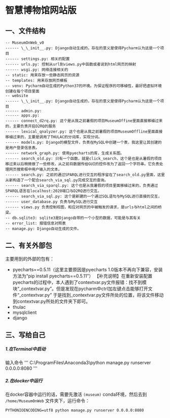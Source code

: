 # 智慧博物馆网站版
## 一、文件结构
```
-- MuseumOnWeb_v0
------ \_\_init__.py: Django自动生成的，存在的意义是使得Pycharm认为这是一个项目
------ settings.py: 相关的配置
------ urls.py: 控制从url到views.py中函数或者说到html网页的映射
------ wsgi.py: 网络连接相关的
-- static: 用来存放一些静态网页的资源
-- templates: 用来存放网页模板
-- venv: Pycharm自动生成的Python37的环境。为保证程序的可移植性，最好把虚拟环境创建在每个项目里面
-- website
------ \_\_init__.py: Django自动生成的，存在的意义是使得Pycharm认为这是一个项目
------ admin.py:
------ apps.py:
------ connect_d2rq.py: 这个是从我之前暑假的项目MuseumOffine里面直接移植过来的，主要负责开启D2RQ的服务
------ lexical_qnalyzer.py: 这个也是从我之前暑假的项目MuseumOffline里面直接移植过来的，主要是调用了THULAC的分词库，实现分词。
------ models.py: Django的模型文件，负责在MySQL中创建一个表，我这里让其创建的是用户登录信息表。
------ network_graph.py: 使用pyecharts的库，生成关系图。
------ search_old.py: 只有一个函数，就是click_search，这个是也是从暑假的项目移过来以后稍微做了一些修改，从之前将数据传给GUI的控件改为了返回一个字符串。它负责处理网页搜索框中用户输入的文本。
------ search.py: 之前的通过SPARQL进行交互的程序留在了search_old.py里面，这里从新构造了一个配合search_via_sql.py完成交互的查询。
------ search_via_sparql.py: 这个也是从我暑假的项目里面移植过来的，负责通过SPARQL语言在localhost:2020端口与D2RQ进行交互。
------ search_via_sql.py: 这个是新建的一个通过SQL语句与MySQL进行直接的交互，
------ user_database.py 负责与MySQL进行交互
------ views.py 负责控制视图，和应对网页的中被触发的请求，是urls与html之间的桥梁。
-- db.sqlite3: sqlite3是Django自带的一个小型的数据，可能是与其有关
-- error_list: 报错信息对照表
-- manage.py: Django自动生成的文件。
```
## 二、有关外部包
主要用到的外部的包有：
- pyecharts==0.5.11（这里主要原因是pyecharts 1.0版本不再向下兼容，安装方法为“pip install pyecharts==0.5.11”）
【补充说明】在重新安装配置pyecharts的过程中，本人遇到了contextvar.py文件报错：找不到模块“_contextvar.py”。但是发现在pycharm中ctrl加左键点击能够打开文件“_contextvar.py”
于是找到_contextvar.py文件所处的位置，将该文件移动到contextvar.py所处的文件夹下即可。
- thulac
- mysqlclient
- django

## 三、写给自己
##### 1.在Terminal中启动
输入命令 
'''
C:\ProgramFiles\Anaconda3\python manage.py runserver 0.0.0.0:8080
'''

##### 2.在docker中运行
在docker容器中运行的话，需要先激活 `(museum)` conda环境，然后去到 `/home/MuseumOnWeb` 文件夹下，运行命令：
```
PYTHONIOENCODING=utf8 python manage.py runserver 0.0.0.0:8080
```


